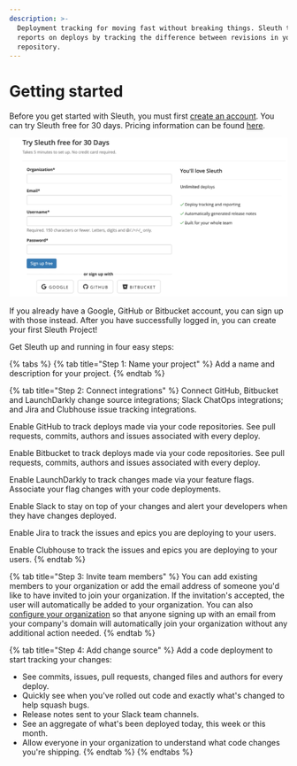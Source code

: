 ```yaml
---
description: >-
  Deployment tracking for moving fast without breaking things. Sleuth tracks and
  reports on deploys by tracking the difference between revisions in your code
  repository.
---
```


# Getting started

Before you get started with Sleuth, you must first [create an account](https://app.sleuth.io/account/signup/). You can try Sleuth free for 30 days. Pricing information can be found [here](https://www.sleuth.io/pricing).

![](.gitbook/assets/create-account.png)

If you already have a Google, GitHub or Bitbucket account, you can sign up with those instead. After you have successfully logged in, you can create your first Sleuth Project!

Get Sleuth up and running in four easy steps:

{% tabs %}
{% tab title="Step 1: Name your project" %}
Add a name and description for your project.
{% endtab %}

{% tab title="Step 2: Connect integrations" %}
Connect GitHub, Bitbucket and LaunchDarkly change source integrations; Slack ChatOps integrations; and Jira and Clubhouse issue tracking integrations.

Enable GitHub to track deploys made via your code repositories. See pull requests, commits, authors and issues associated with every deploy.

Enable Bitbucket to track deploys made via your code repositories. See pull requests, commits, authors and issues associated with every deploy.

Enable LaunchDarkly to track changes made via your feature flags. Associate your flag changes with your code deployments.

Enable Slack to stay on top of your changes and alert your developers when they have changes deployed.

Enable Jira to track the issues and epics you are deploying to your users.

Enable Clubhouse to track the issues and epics you are deploying to your users.
{% endtab %}

{% tab title="Step 3: Invite team members" %}
You can add existing members to your organization or add the email address of someone you'd like to have invited to join your organization. If the invitation's accepted, the user will automatically be added to your organization. You can also [configure your organization](https://app.sleuth.io/organization/trailmaster/signup/) so that anyone signing up with an email from your company's domain will automatically join your organization without any additional action needed.
{% endtab %}

{% tab title="Step 4: Add change source" %}
Add a code deployment to start tracking your changes:

* See commits, issues, pull requests, changed files and authors for every deploy.
* Quickly see when you've rolled out code and exactly what's changed to help squash bugs.
* Release notes sent to your Slack team channels.
* See an aggregate of what's been deployed today, this week or this month.
* Allow everyone in your organization to understand what code changes you're shipping.
{% endtab %}
{% endtabs %}

